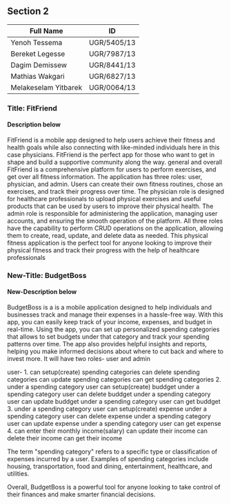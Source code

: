 ## Section 2 

| Full Name | ID |
| --------- | -- |
| Yenoh Tessema| UGR/5405/13 |
| Bereket Legesse | UGR/7987/13 |   
| Dagim Demissew | UGR/8441/13 | 
| Mathias Wakgari | UGR/6827/13 |   
| Melakeselam Yitbarek | UGR/0064/13 |  


### Title: FitFriend

#### Description below 

FitFriend is a mobile app designed to help users achieve their fitness and health goals while also connecting with like-minded individuals here in this case physicians. FitFriend is the perfect app for those who want to get in shape and build a supportive community along the way. general and overall FitFriend is a comprehensive platform for users to perform exercises, and get over all fitness information. The application has three roles: user, physician, and admin. Users can create their own fitness routines, chose an exercises, and track their progress over time. The physician role is designed for healthcare professionals to upload physical exercises and useful products that can be used by users to improve their physical health. The admin role is responsible for administering the application, managing user accounts, and ensuring the smooth operation of the platform. All three roles have the capability to perform CRUD operations on the application, allowing them to create, read, update, and delete data as needed. This physical fitness application is the perfect tool for anyone looking to improve their physical fitness and track their progress with the help of healthcare professionals

### New-Title: BudgetBoss

#### New-Description below

BudgetBoss is a is a mobile application designed to help individuals and businesses track and manage their expenses in a hassle-free way. With this app, you can easily keep track of your income, expenses, and budget in real-time.
Using the app, you can set up personalized spending categories that allows to set budgets under that category and track your spending patterns over time. The app also provides helpful insights and reports, helping you make informed decisions about where to cut back and where to invest more.
It will have two roles- user and admin

user- 1. can setup(create) spending categories
         can delete spending categories
         can update spending categories
         can get spending categories
      2. under a spending category user can setup(create) buddget
         under a spending category user can delete buddget
         under a spending category user can update buddget
         under a spending category user can get buddget
      3. under a spending category user can setup(create) expense
         under a spending category user can delete expense
         under a spending category user can update expense
         under a spending category user can get expense
      4. can enter their monthly income(salary)
         can update their income
         can delete their income
         can get their income 
         
The term "spending category" refers to a specific type or classification of expenses incurred by a user. Examples of spending categories include housing, transportation, food and dining, entertainment, healthcare, and utilities.  
      
Overall, BudgetBoss is a powerful tool for anyone looking to take control of their finances and make smarter financial decisions.









 



